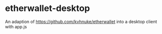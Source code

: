# etherwallet-desktop
An adaption of https://github.com/kvhnuke/etherwallet into a desktop client with app.js

